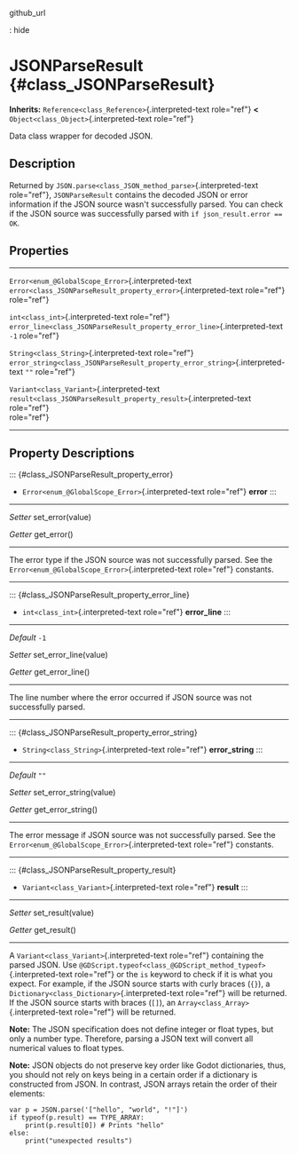 github\_url

:   hide

JSONParseResult {#class_JSONParseResult}
===============

**Inherits:** `Reference<class_Reference>`{.interpreted-text role="ref"}
**\<** `Object<class_Object>`{.interpreted-text role="ref"}

Data class wrapper for decoded JSON.

Description
-----------

Returned by `JSON.parse<class_JSON_method_parse>`{.interpreted-text
role="ref"}, `JSONParseResult` contains the decoded JSON or error
information if the JSON source wasn\'t successfully parsed. You can
check if the JSON source was successfully parsed with
`if json_result.error == OK`.

Properties
----------

  ---------------------------------------------------- ------------------------------------------------------------------------------- ------
  `Error<enum_@GlobalScope_Error>`{.interpreted-text   `error<class_JSONParseResult_property_error>`{.interpreted-text role="ref"}     
  role="ref"}                                                                                                                          

  `int<class_int>`{.interpreted-text role="ref"}       `error_line<class_JSONParseResult_property_error_line>`{.interpreted-text       `-1`
                                                       role="ref"}                                                                     

  `String<class_String>`{.interpreted-text role="ref"} `error_string<class_JSONParseResult_property_error_string>`{.interpreted-text   `""`
                                                       role="ref"}                                                                     

  `Variant<class_Variant>`{.interpreted-text           `result<class_JSONParseResult_property_result>`{.interpreted-text role="ref"}   
  role="ref"}                                                                                                                          
  ---------------------------------------------------- ------------------------------------------------------------------------------- ------

Property Descriptions
---------------------

::: {#class_JSONParseResult_property_error}
-   `Error<enum_@GlobalScope_Error>`{.interpreted-text role="ref"}
    **error**
:::

  ---------- -------------------
  *Setter*   set\_error(value)

  *Getter*   get\_error()
  ---------- -------------------

The error type if the JSON source was not successfully parsed. See the
`Error<enum_@GlobalScope_Error>`{.interpreted-text role="ref"}
constants.

------------------------------------------------------------------------

::: {#class_JSONParseResult_property_error_line}
-   `int<class_int>`{.interpreted-text role="ref"} **error\_line**
:::

  ----------- -------------------------
  *Default*   `-1`

  *Setter*    set\_error\_line(value)

  *Getter*    get\_error\_line()
  ----------- -------------------------

The line number where the error occurred if JSON source was not
successfully parsed.

------------------------------------------------------------------------

::: {#class_JSONParseResult_property_error_string}
-   `String<class_String>`{.interpreted-text role="ref"}
    **error\_string**
:::

  ----------- ---------------------------
  *Default*   `""`

  *Setter*    set\_error\_string(value)

  *Getter*    get\_error\_string()
  ----------- ---------------------------

The error message if JSON source was not successfully parsed. See the
`Error<enum_@GlobalScope_Error>`{.interpreted-text role="ref"}
constants.

------------------------------------------------------------------------

::: {#class_JSONParseResult_property_result}
-   `Variant<class_Variant>`{.interpreted-text role="ref"} **result**
:::

  ---------- --------------------
  *Setter*   set\_result(value)

  *Getter*   get\_result()
  ---------- --------------------

A `Variant<class_Variant>`{.interpreted-text role="ref"} containing the
parsed JSON. Use
`@GDScript.typeof<class_@GDScript_method_typeof>`{.interpreted-text
role="ref"} or the `is` keyword to check if it is what you expect. For
example, if the JSON source starts with curly braces (`{}`), a
`Dictionary<class_Dictionary>`{.interpreted-text role="ref"} will be
returned. If the JSON source starts with braces (`[]`), an
`Array<class_Array>`{.interpreted-text role="ref"} will be returned.

**Note:** The JSON specification does not define integer or float types,
but only a number type. Therefore, parsing a JSON text will convert all
numerical values to float types.

**Note:** JSON objects do not preserve key order like Godot
dictionaries, thus, you should not rely on keys being in a certain order
if a dictionary is constructed from JSON. In contrast, JSON arrays
retain the order of their elements:

    var p = JSON.parse('["hello", "world", "!"]')
    if typeof(p.result) == TYPE_ARRAY:
        print(p.result[0]) # Prints "hello"
    else:
        print("unexpected results")
